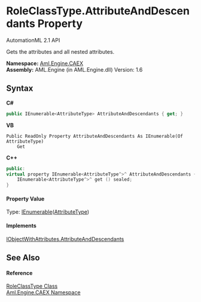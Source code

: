# RoleClassType.AttributeAndDescendants Property 
AutomationML 2.1 API 

Gets the attributes and all nested attributes.

**Namespace:**&nbsp;<a href="N_Aml_Engine_CAEX">Aml.Engine.CAEX</a><br />**Assembly:**&nbsp;AML.Engine (in AML.Engine.dll) Version: 1.6

## Syntax

**C#**<br />
``` C#
public IEnumerable<AttributeType> AttributeAndDescendants { get; }
```

**VB**<br />
``` VB
Public ReadOnly Property AttributeAndDescendants As IEnumerable(Of AttributeType)
	Get
```

**C++**<br />
``` C++
public:
virtual property IEnumerable<AttributeType^>^ AttributeAndDescendants {
	IEnumerable<AttributeType^>^ get () sealed;
}
```


#### Property Value
Type: <a href="https://docs.microsoft.com/dotnet/api/system.collections.generic.ienumerable-1" target="_parent" rel="noopener noreferrer">IEnumerable</a>(<a href="T_Aml_Engine_CAEX_AttributeType">AttributeType</a>)

#### Implements
<a href="P_Aml_Engine_CAEX_IObjectWithAttributes_AttributeAndDescendants">IObjectWithAttributes.AttributeAndDescendants</a><br />

## See Also


#### Reference
<a href="T_Aml_Engine_CAEX_RoleClassType">RoleClassType Class</a><br /><a href="N_Aml_Engine_CAEX">Aml.Engine.CAEX Namespace</a><br />